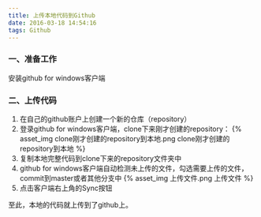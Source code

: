 ```yaml
---
title: 上传本地代码到Github
date: 2016-03-18 14:54:16
tags: Github
---
```


### 一、准备工作
安装github for windows客户端

### 二、上传代码
1. 在自己的github账户上创建一个新的仓库（repository）
2. 登录github for windows客户端，clone下来刚才创建的repository：
{% asset_img clone刚才创建的repository到本地.png clone刚才创建的repository到本地 %}
3. 复制本地完整代码到clone下来的repository文件夹中
4. github for windows客户端自动检测未上传的文件，勾选需要上传的文件，commit到master或者其他分支中
{% asset_img 上传文件.png 上传文件 %}
5. 点击客户端右上角的Sync按钮

至此，本地的代码就上传到了github上。
